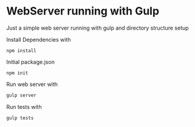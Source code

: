# WebServer running with Gulp

Just a simple web server running with gulp and directory structure setup

Install Dependencies with
```
npm install
```

Initial package.json
```
npm init
```

Run web server with
```js 
gulp server 
```

Run tests with
```
gulp tests
```

